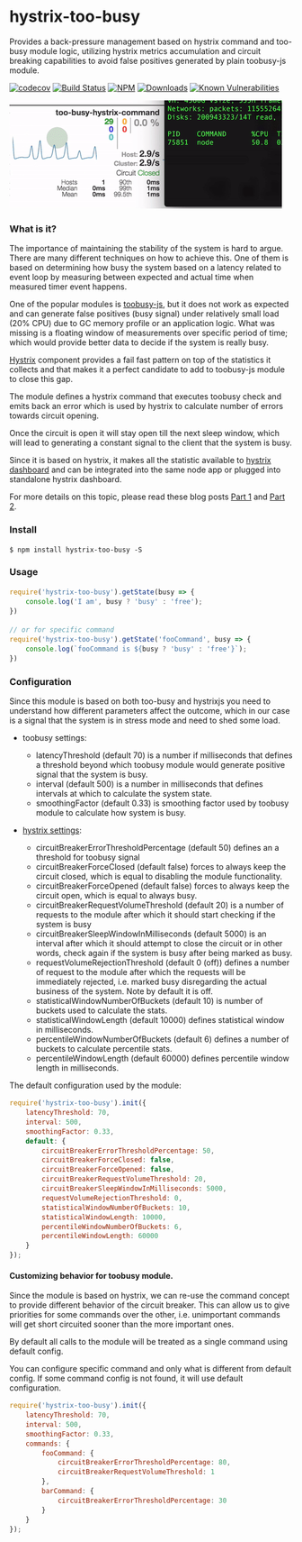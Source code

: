 # hystrix-too-busy

Provides a back-pressure management based on hystrix command and too-busy module logic, utilizing hystrix metrics accumulation and circuit breaking capabilities to avoid false positives generated by plain toobusy-js module.

[![codecov](https://codecov.io/gh/trooba/hystrix-too-busy/branch/master/graph/badge.svg)](https://codecov.io/gh/trooba/hystrix-too-busy)
[![Build Status](https://travis-ci.org/trooba/hystrix-too-busy.svg?branch=master)](https://travis-ci.org/trooba/hystrix-too-busy) [![NPM](https://img.shields.io/npm/v/hystrix-too-busy.svg)](https://www.npmjs.com/package/hystrix-too-busy)
[![Downloads](https://img.shields.io/npm/dm/hystrix-too-busy.svg)](http://npm-stat.com/charts.html?package=hystrix-too-busy)
[![Known Vulnerabilities](https://snyk.io/test/github/trooba/hystrix-too-busy/badge.svg)](https://snyk.io/test/github/trooba/hystrix-too-busy)

![too-busy in action](docs/images/too-busy-movie.gif)

### What is it?

The importance of maintaining the stability of the system is hard to argue. There are many different techniques on how to achieve this. One of them is based on determining how busy the system based on a latency related to event loop by measuring between expected and actual time when measured timer event happens.

One of the popular modules is [toobusy-js](https://www.npmjs.com/package/toobusy-js), but it does not work as expected and can generate false positives (busy signal) under relatively small load (20% CPU) due to GC memory profile or an application logic. What was missing is a floating window of measurements over specific period of time; which would provide better data to decide if the system is really busy.

[Hystrix](https://www.npmjs.com/package/hystrixjs) component provides a fail fast pattern on top of the statistics it collects and that makes it a perfect candidate to add to toobusy-js module to close this gap.

The module defines a hystrix command that executes toobusy check and emits back an error which is used by hystrix to calculate number of errors towards circuit opening.

Once the circuit is open it will stay open till the next sleep window, which will lead to generating a constant signal to the client that the system is busy.

Since it is based on hystrix, it makes all the statistic available to [hystrix dashboard](https://github.com/dimichgh/hystrix-dashboard) and can be integrated into the same node app or plugged into standalone hystrix dashboard.

For more details on this topic, please read these blog posts [Part 1](https://medium.com/@dimichmm/building-resilient-platform-part-1-51b852588fb3) and [Part 2](https://medium.com/@dimichmm/building-resilient-platform-part-2-509c9550617d).

### Install

```
$ npm install hystrix-too-busy -S
```

### Usage

```js
require('hystrix-too-busy').getState(busy => {
    console.log('I am', busy ? 'busy' : 'free');
})

// or for specific command
require('hystrix-too-busy').getState('fooCommand', busy => {
    console.log(`fooCommand is ${busy ? 'busy' : 'free'}`);
})
```

### Configuration

Since this module is based on both too-busy and hystrixjs you need to understand how different parameters affect the outcome, which in our case is a signal that the system is in stress mode and need to shed some load.

* toobusy settings:
    * latencyThreshold (default 70) is a number if milliseconds that defines a threshold beyond which toobusy module would generate positive signal that the system is busy.
    * interval (default 500) is a number in milliseconds that defines intervals at which to calculate the system state.
    * smoothingFactor (default 0.33) is smoothing factor used by toobusy module to calculate how system is busy.

* [hystrix settings](https://github.com/Netflix/Hystrix/wiki/Configuration#CommandCircuitBreaker):
    * circuitBreakerErrorThresholdPercentage (default 50) defines an a threshold for toobusy signal
    * circuitBreakerForceClosed (default false) forces to always keep the circuit closed, which is equal to disabling the module functionality.
    * circuitBreakerForceOpened (default false) forces to always keep the circuit open, which is equal to always busy.
    * circuitBreakerRequestVolumeThreshold (default 20) is a number of requests to the module after which it should start checking if the system is busy
    * circuitBreakerSleepWindowInMilliseconds (default 5000) is an interval after which it should attempt to close the circuit or in other words, check again if the system is busy after being marked as busy.
    * requestVolumeRejectionThreshold (default 0 (off)) defines a number of request to the module after which the requests will be immediately rejected, i.e. marked busy disregarding the actual business of the system. Note by default it is off.
    * statisticalWindowNumberOfBuckets (default 10) is number of buckets used to calculate the stats.
    * statisticalWindowLength (default 10000) defines statistical window in milliseconds.
    * percentileWindowNumberOfBuckets (default 6) defines a number of buckets to calculate percentile stats.
    * percentileWindowLength (default 60000) defines percentile window length in milliseconds.

The default configuration used by the module:
```js
require('hystrix-too-busy').init({
    latencyThreshold: 70,
    interval: 500,
    smoothingFactor: 0.33,
    default: {
        circuitBreakerErrorThresholdPercentage: 50,
        circuitBreakerForceClosed: false,
        circuitBreakerForceOpened: false,
        circuitBreakerRequestVolumeThreshold: 20,
        circuitBreakerSleepWindowInMilliseconds: 5000,
        requestVolumeRejectionThreshold: 0,
        statisticalWindowNumberOfBuckets: 10,
        statisticalWindowLength: 10000,
        percentileWindowNumberOfBuckets: 6,
        percentileWindowLength: 60000
    }
});
```

#### Customizing behavior for toobusy module.

Since the module is based on hystrix, we can re-use the command concept to provide different behavior of the circuit breaker. This can allow us to give priorities for some commands over the other, i.e. unimportant commands will get short circuited sooner than the more important ones.

By default all calls to the module will be treated as a single command using default config.

You can configure specific command and only what is different from default config. If some command config is not found, it will use default configuration.

```js
require('hystrix-too-busy').init({
    latencyThreshold: 70,
    interval: 500,
    smoothingFactor: 0.33,
    commands: {
        fooCommand: {
            circuitBreakerErrorThresholdPercentage: 80,
            circuitBreakerRequestVolumeThreshold: 1
        },
        barCommand: {
            circuitBreakerErrorThresholdPercentage: 30
        }
    }
});
```
